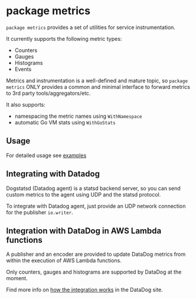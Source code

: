 # package metrics

`package metrics` provides a set of utilities for service instrumentation.

It currently supports the following metric types:

- Counters
- Gauges
- Histograms
- Events

Metrics and instrumentation is a well-defined and mature topic, so `package metrics` ONLY provides a common and minimal
interface to forward metrics to 3rd party tools/aggregators/etc.

It also supports:

- namespacing the metric names using `WithNamespace`
- automatic Go VM stats using `WithGoStats`

## Usage

For detailed usage see [examples](example_test.go)

## Integrating with Datadog

Dogstatsd (Datadog agent) is a statsd backend server, so you can send custom metrics to the agent using UDP and the statsd 
protocol.

To integrate with Datadog agent, just provide an UDP network connection for the publisher `io.writer`. 

## Integration with DataDog in AWS Lambda functions

A publisher and an encoder are provided to update DataDog metrics from within the execution of AWS Lambda functions.

Only counters, gauges and histograms are supported by DataDog at the moment.

Find more info on [how the integration works](https://docs.datadoghq.com/integrations/amazon_lambda/) in the DataDog site.